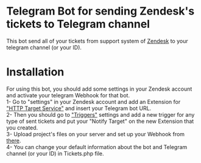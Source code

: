 # Telegram Bot for sending Zendesk's tickets to Telegram channel
This bot send all of your tickets from support system of [Zendesk]( https://www.zendesk.com/) to your telegram channel (or your ID).

# Installation
For using this bot, you should add some settings in your Zendesk account and activate your telegram Webhook for that bot.
<br />
1-	Go to "settings" in your Zendesk account and add an Extension for ["HTTP Target Service"]( https://support.zendesk.com/hc/en-us/articles/204890268-Creating-webhooks-with-the-HTTP-target) and insert your Telegram bot URL.<br />
2-	Then you should go to ["Triggers"]( https://support.zendesk.com/hc/en-us/articles/203662106-Creating-triggers-for-ticket-updates-and-notifications) settings and add a new trigger for any type of sent tickets and put your "Notify Target" on the new Extension that you created.<br />
3-	Upload project's files on your server and set up your Webhook from [there]( https://core.telegram.org/bots/api#setwebhook).<br />
4-	You can change your default information about the bot and Telegram channel (or your ID) in Tickets.php file.
